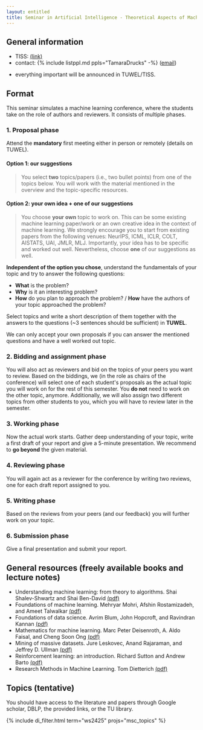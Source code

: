 ```yaml
---
layout: entitled
title: Seminar in Artificial Intelligence - Theoretical Aspects of Machine Learning
---
```


## General information

- TISS: [(link)](https://tiss.tuwien.ac.at/course/courseDetails.xhtml?courseNr=194118)
- contact: {% include listppl.md ppls="TamaraDrucks" -%} ([email](mailto:tamara.drucks@tuwien.ac.at))
<!-- - meeting link: [https://tuwien.zoom.us/my/tamaradrucks](https://tuwien.zoom.us/my/tamaradrucks) -->
- everything important will be announced in TUWEL/TISS.


## Format
This seminar simulates a machine learning conference, where the students take on the role of authors and reviewers. It consists of multiple phases. 

### 1. Proposal phase

Attend the **mandatory** first meeting either in person or remotely (details on TUWEL).

#### Option 1: our suggestions
 > You select **two** topics/papers (i.e., two bullet points) from one of the topics below. You will work with the material mentioned in the overview and the topic-specific resources.   


#### Option 2: your own idea + one of our suggestions
 > You choose **your own** topic to work on. This can be some existing machine learning paper/work or an own creative idea in the context of machine learning. We strongly encourage you to start from existing papers from the following venues: NeurIPS, ICML, ICLR, COLT, AISTATS, UAI, JMLR, MLJ. Importantly, your idea has to be specific and worked out well. Nevertheless, choose **one** of our suggestions as well.
 
 
**Independent of the option you chose**, understand the fundamentals of your topic and try to answer the following questions:

- **What** is the problem?
- **Why** is it an interesting problem?
- **How** do you plan to approach the problem? /
**How** have the authors of your topic approached the problem?

Select topics and write a short description of them together with the answers to the questions (~3 sentences should be sufficient) in **TUWEL**.

We can only accept your own proposals if you can answer the mentioned questions and have a well worked out topic.

### 2. Bidding and assignment phase
You will also act as reviewers and bid on the topics of your peers you want to review. Based on the biddings, we (in the role as chairs of the conference) will select one of each student's proposals as the actual topic you will work on for the rest of this semester. You **do not** need to work on the other topic, anymore. Additionally, we will also assign two different topics from other students to you, which you will have to review later in the semester. 

### 3. Working phase
Now the actual work starts. Gather deep understanding of your topic, write a first draft of your report and give a 5-minute presentation. We recommend to **go beyond** the given material.

### 4. Reviewing phase
You will again act as a reviewer for the conference by writing two reviews, one for each draft report assigned to you.

### 5. Writing phase
Based on the reviews from your peers (and our feedback) you will further work on your topic. 

### 6. Submission phase
Give a final presentation and submit your report.

## General resources (freely available books and lecture notes)

- Understanding machine learning: from theory to algorithms. Shai Shalev-Shwartz and Shai Ben-David [(pdf)](https://www.cs.huji.ac.il/~shais/UnderstandingMachineLearning/copy.html)
- Foundations of machine learning. Mehryar Mohri, Afshin Rostamizadeh, and Ameet Talwalkar [(pdf)](https://cs.nyu.edu/~mohri/mlbook/)
- Foundations of data science. Avrim Blum, John Hopcroft, and Ravindran Kannan [(pdf)](https://www.cs.cornell.edu/jeh/book.pdf)
- Mathematics for machine learning. Marc Peter Deisenroth, A. Aldo Faisal, and Cheng Soon Ong [(pdf)](https://mml-book.github.io/)
- Mining of massive datasets. Jure Leskovec, Anand Rajaraman, and Jeffrey D. Ullman [(pdf)](http://infolab.stanford.edu/~ullman/mmds/book0n.pdf)
- Reinforcement learning: an introduction. Richard Sutton and Andrew Barto [(pdf)](http://incompleteideas.net/book/the-book.html)
- Research Methods in Machine Learning. Tom Dietterich [(pdf)](http://web.engr.oregonstate.edu/~tgd/talks/new-in-ml-2019.pdf)

## Topics (tentative)

You should have access to the literature and papers through Google scholar, DBLP, the provided links, or the TU library.

{% include di_filter.html term="ws2425" projs="msc_topics" %}

